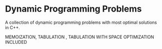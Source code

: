 # Dynamic Programming Problems

A collection of dynamic programming problems with most optimal solutions in C++.

MEMOIZATION, TABULATION , TABULATION WITH SPACE OPTIMIZATION INCLUDED

